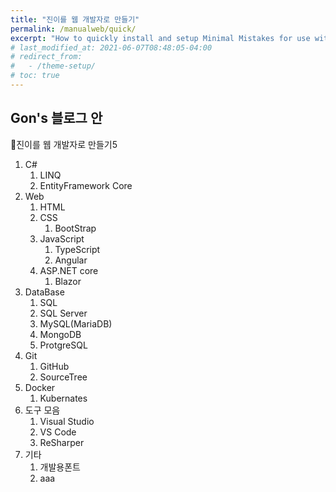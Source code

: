 ```yaml
---
title: "진이를 웹 개발자로 만들기"
permalink: /manualweb/quick/
excerpt: "How to quickly install and setup Minimal Mistakes for use with GitHub Pages."
# last_modified_at: 2021-06-07T08:48:05-04:00
# redirect_from:
#   - /theme-setup/
# toc: true
---
```


## Gon's 블로그 안

🐷진이를 웹 개발자로 만들기5

1. C#
   1. LINQ
   2. EntityFramework Core
2. Web
   1. HTML
   2. CSS
      1. BootStrap
   3. JavaScript
      1. TypeScript
      2. Angular
   4. ASP.NET core
      1. Blazor
3. DataBase
   1. SQL
   2. SQL Server
   3. MySQL(MariaDB)
   4. MongoDB
   5. ProtgreSQL
4.  Git
    1.  GitHub
    2.  SourceTree
5.  Docker
    1. Kubernates
6. 도구 모음
   1.  Visual Studio
   2.  VS Code
   3.  ReSharper
7. 기타
   1. 개발용폰트
   2. aaa